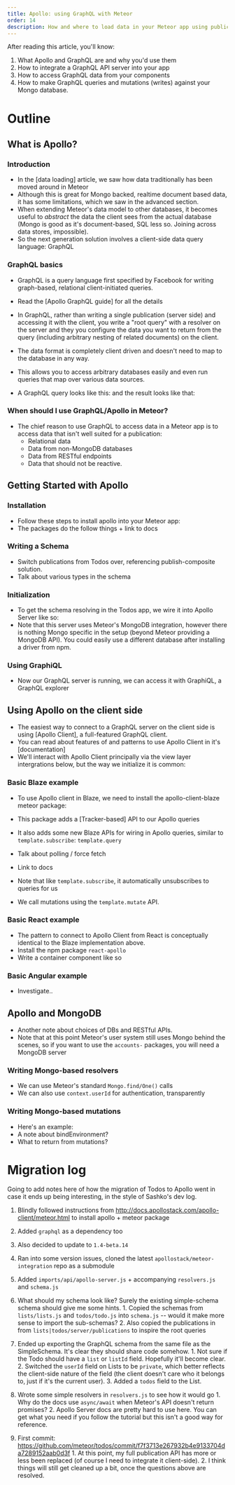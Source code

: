 ```yaml
---
title: Apollo: using GraphQL with Meteor
order: 14
description: How and where to load data in your Meteor app using publications and subscriptions.
---
```


After reading this article, you'll know:

1. What Apollo and GraphQL are and why you'd use them
1. How to integrate a GraphQL API server into your app
1. How to access GraphQL data from your components
1. How to make GraphQL queries and mutations (writes) against your Mongo database.

# Outline

## What is Apollo?

### Introduction

 - In the [data loading] article, we saw how data traditionally has been moved around in Meteor
 - Although this is great for Mongo backed, realtime document based data, it has some limitations, which we saw in the advanced section.
 - When extending Meteor's data model to other databases, it becomes useful to *abstract* the data the client sees from the actual database (Mongo is good as it's document-based, SQL less so. Joining across data stores, impossible).
 - So the next generation solution involves a client-side data query language: GraphQL

### GraphQL basics

 - GraphQL is a query language first specified by Facebook for writing graph-based, relational client-initiated queries.
 - Read the [Apollo GraphQL guide] for all the details
 - In GraphQL, rather than writing a single publication (server side) and accessing it with the client, you write a "root query" with a resolver on the server and they you configure the data you want to return from the query (including arbitrary nesting of related documents) on the client.
 - The data format is completely client driven and doesn't need to map to the database in any way.
 - This allows you to access arbitrary databases easily and even run queries that map over various data sources.

 - A GraphQL query looks like this: and the result looks like that:

### When should I use GraphQL/Apollo in Meteor?

 - The chief reason to use GraphQL to access data in a Meteor app is to access data that isn't well suited for a publication:
   - Relational data
   - Data from non-MongoDB databases
   - Data from RESTful endpoints
   - Data that should not be reactive.

## Getting Started with Apollo

### Installation

 - Follow these steps to install apollo into your Meteor app:
 - The packages do the follow things + link to docs

### Writing a Schema

 - Switch publications from Todos over, referencing publish-composite solution.
 - Talk about various types in the schema

### Initialization

 - To get the schema resolving in the Todos app, we wire it into Apollo Server like so:
 - Note that this server uses Meteor's MongoDB integration, however there is nothing Mongo specific in the setup (beyond Meteor providing a MongoDB API). You could easily use a different database after installing a driver from npm.

### Using GraphiQL

 - Now our GraphQL server is running, we can access it with GraphiQL, a GraphQL explorer

## Using Apollo on the client side

 - The easiest way to connect to a GraphQL server on the client side is using [Apollo Client], a full-featured GraphQL client.
 - You can read about features of and patterns to use Apollo Client in it's [documentation]
 - We'll interact with Apollo Client principally via the view layer intergrations below, but the way we initialize it is common:

### Basic Blaze example

 - To use Apollo client in Blaze, we need to install the apollo-client-blaze meteor package:

 - This package adds a [Tracker-based] API to our Apollo queries

 - It also adds some new Blaze APIs for wiring in Apollo queries, similar to `template.subscribe`: `template.query`
  - Talk about polling / force fetch
  - Link to docs
  - Note that like `template.subscribe`, it automatically unsubscribes to queries for us

 - We call mutations using the `template.mutate` API.

### Basic React example

 - The pattern to connect to Apollo Client from React is conceptually identical to the Blaze implementation above.
 - Install the npm package `react-apollo`
 - Write a container component like so

### Basic Angular example

 - Investigate..

## Apollo and MongoDB

 - Another note about choices of DBs and RESTful APIs.
 - Note that at this point Meteor's user system still uses Mongo behind the scenes, so if you want to use the `accounts-` packages, you will need a MongoDB server

### Writing Mongo-based resolvers

 - We can use Meteor's standard `Mongo.find/One()` calls
 - We can also use `context.userId` for authentication, transparently

### Writing Mongo-based mutations

 - Here's an example:
 - A note about bindEnvironment?
 - What to return from mutations?

# Migration log

Going to add notes here of how the migration of Todos to Apollo went in case it ends up being interesting, in the style of Sashko's dev log.

1. Blindly followed instructions from http://docs.apollostack.com/apollo-client/meteor.html to install apollo + meteor package
  1. Added `graphql` as a dependency too
  2. Also decided to update to `1.4-beta.14`
  3. Ran into some version issues, cloned the latest `apollostack/meteor-integration` repo as a submodule

2. Added `imports/api/apollo-server.js` + accompanying `resolvers.js` and `schema.js`
  1. What should my schema look like? Surely the existing simple-schema schema should give me some hints.
    1. Copied the schemas from `lists/lists.js` and `todos/todo.js` into `schema.js` -- would it make more sense to import the sub-schemas?
    2. Also copied the publications in from `lists|todos/server/publications` to inspire the root queries
  2. Ended up exporting the GraphQL schema from the same file as the SimpleSchema. It's clear they should share code somehow.
    1. Not sure if the Todo should have a `list` or `listId` field. Hopefully it'll become clear.
    2. Switched the `userId` field on Lists to be `private`, which better reflects the client-side nature of the field (the client doesn't care who it belongs to, just if it's the current user).
    3. Added a `todos` field to the List.
  3. Wrote some simple resolvers in `resolvers.js` to see how it would go
    1. Why do the docs use `async/await` when Meteor's API doesn't return promises?
    2. Apollo Server docs are pretty hard to use here. You can get what you need if you follow the tutorial but this isn't a good way for reference.

  4. First commit: https://github.com/meteor/todos/commit/f7f3713e267932b4e9133704da7289152aab0d3f
    1. At this point, my full publication API has more or less been replaced (of course I need to integrate it client-side).
    2. I think things will still get cleaned up a bit, once the questions above are resolved.
